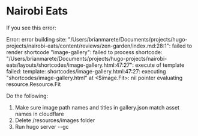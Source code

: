 # Nairobi Eats

If you see this error:

Error: error building site: "/Users/brianmarete/Documents/projects/hugo-projects/nairobi-eats/content/reviews/zen-garden/index.md:28:1": failed to render shortcode "image-gallery": failed to process shortcode: "/Users/brianmarete/Documents/projects/hugo-projects/nairobi-eats/layouts/shortcodes/image-gallery.html:47:27": execute of template failed: template: shortcodes/image-gallery.html:47:27: executing "shortcodes/image-gallery.html" at <$image.Fit>: nil pointer evaluating resource.Resource.Fit

Do the following:

1. Make sure image path names and titles in gallery.json match asset names in cloudflare
2. Delete /resources/images folder
3. Run hugo server --gc

